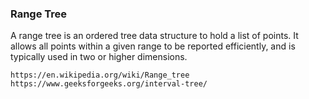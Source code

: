### Range Tree

A range tree is an ordered tree data structure to hold a list of points. It allows all points within a given range to be reported efficiently, and is typically used in two or higher dimensions.

    https://en.wikipedia.org/wiki/Range_tree
    https://www.geeksforgeeks.org/interval-tree/

